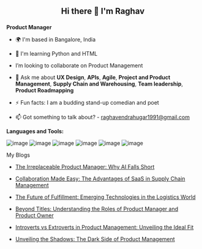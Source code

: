 ## <p align="center"> Hi there :wave: I'm Raghav

**Product Manager**

- 🌍  I'm based in Bangalore, India
  
- 🧠  I'm learning Python and HTML

- I’m looking to collaborate on Product Management
  
- 💬 Ask me about **UX Design**, **APIs**, **Agile**, **Project and Product Management**, **Supply Chain and Warehousing**, **Team leadership**, **Product Roadmapping**
  
- ⚡ Fun facts: I am a budding stand-up comedian and poet

- 📫 Got something to talk about? - raghavendrahugar1991@gmail.com



**Languages and Tools:**

![image](https://github.com/RaghavHugar/RaghavHugar/assets/138858846/3b118e18-b3b8-46c8-8f1c-f40d19c78807)
![image](https://github.com/RaghavHugar/RaghavHugar/assets/138858846/617b188c-745b-4bdf-8120-19b321fbc37f)
![image](https://github.com/RaghavHugar/RaghavHugar/assets/138858846/e55b29ab-dd27-4d1c-bbd4-ba3575c20be6)
![image](https://github.com/RaghavHugar/RaghavHugar/assets/138858846/f1dd0630-86bd-4fb9-bff9-47899db55e32)
![image](https://github.com/RaghavHugar/RaghavHugar/assets/138858846/651d1273-2fb0-4d02-8091-b7aa1c7833fc)
![image](https://github.com/RaghavHugar/RaghavHugar/assets/138858846/30e696c1-101f-4889-a99c-ff321e22dd7f)


My Blogs

- [The Irreplaceable Product Manager: Why AI Falls Short](https://medium.com/@raghavendrahugar1991/the-irreplaceable-product-manager-why-ai-falls-short-c58e63e20509)

- [Collaboration Made Easy: The Advantages of SaaS in Supply Chain Management](https://medium.com/@raghavendrahugar1991/collaboration-made-easy-the-advantages-of-saas-in-supply-chain-management-31f1a1f1be71)

- [The Future of Fulfillment: Emerging Technologies in the Logistics World](https://medium.com/@raghavendrahugar1991/the-future-of-fulfillment-emerging-technologies-in-the-logistics-world-b1c4a0b61ef7)

- [Beyond Titles: Understanding the Roles of Product Manager and Product Owner](https://medium.com/@raghavhugar/beyond-titles-understanding-the-roles-of-product-manager-and-product-owner-fcc7ce72ae4d)

- [Introverts vs Extroverts in Product Management: Unveiling the Ideal Fit](https://medium.com/@raghavhugar/introverts-vs-extroverts-in-product-management-unveiling-the-ideal-fit-530dbd54a8b9)
  
- [Unveiling the Shadows: The Dark Side of Product Management](https://medium.com/@raghavhugar/unveiling-the-shadows-the-dark-side-of-product-management-dff56a35bd92)














